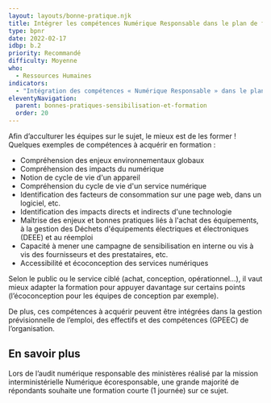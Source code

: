 ```yaml
---
layout: layouts/bonne-pratique.njk
title: Intégrer les compétences Numérique Responsable dans le plan de formation
type: bpnr
date: 2022-02-17
idbp: b.2
priority: Recommandé
difficulty: Moyenne 
who:
  - Ressources Humaines
indicators:
  - "Intégration des compétences « Numérique Responsable » dans le plan de formation : oui/non"
eleventyNavigation:
  parent: bonnes-pratiques-sensibilisation-et-formation
  order: 20
---
```


Afin d’acculturer les équipes sur le sujet, le mieux est de les former ! Quelques exemples de compétences à acquérir en formation : 

- Compréhension des enjeux environnementaux globaux
- Compréhension des impacts du numérique 
- Notion de cycle de vie d'un appareil
- Compréhension du cycle de vie d'un service numérique
- Identification des facteurs de consommation sur une page web, dans un logiciel, etc.
- Identification des impacts directs et indirects d'une technologie
- Maîtrise des enjeux et bonnes pratiques liés à l'achat des équipements, à la gestion des Déchets d'équipements électriques et électroniques (DEEE) et au réemploi
- Capacité à mener une campagne de sensibilisation en interne ou vis à vis des fournisseurs et des prestataires, etc.
- Accessibilité et écoconception des services numériques

Selon le public ou le service ciblé (achat, conception, opérationnel…), il vaut mieux adapter la formation pour appuyer davantage sur certains points (l’écoconception pour les équipes de conception par exemple).

De plus, ces compétences à acquérir peuvent être intégrées dans la gestion prévisionnelle de l’emploi, des effectifs et des compétences (GPEEC) de l’organisation.

## En savoir plus
Lors de l’audit numérique responsable des ministères réalisé par la mission interministérielle Numérique écoresponsable, une grande majorité de répondants souhaite une formation courte (1 journée) sur ce sujet.

